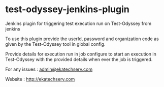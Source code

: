 # test-odyssey-jenkins-plugin
Jenkins plugin for triggering test execution run on Test-Odyssey from jenkins

To use this plugin provide the userId, password and organization code as given by the Test-Odyssey tool in global config.

Provide details for execution run in job configure to start an execution in Test-Odyssey with the provided details when ever the job is triggered.

For any issues : admin@ekatechserv.com

Website : 
http://ekatechserv.com
